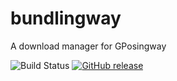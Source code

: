 # bundlingway
A download manager for GPosingway

![Build Status](https://github.com/gposingway/bundlingway/actions/workflows/release.yml/badge.svg)
[![GitHub release](https://img.shields.io/github/release/gposingway/bundlingway.svg)](https://github.com/gposingway/bundlingway/releases)
